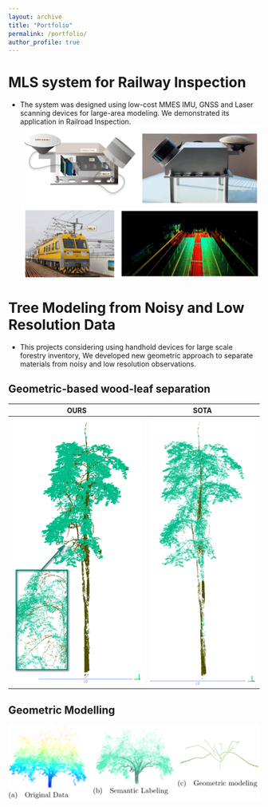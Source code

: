 ```yaml
---
layout: archive
title: "Portfolio"
permalink: /portfolio/
author_profile: true
---
```

# MLS system for Railway Inspection

* The system was designed using low-cost MMES IMU, GNSS and Laser scanning devices for large-area modeling. We demonstrated its application in Railroad Inspection.
![Prototype](../images/projects/2018_1.png)
![Application](../images/projects/2018_2.png)

# Tree Modeling from Noisy and Low Resolution Data

* This projects considering using handhold devices for large scale forestry inventory, We developed new geometric approach to separate materials from noisy and low resolution observations.
## Geometric-based wood-leaf separation
| OURS | SOTA |
|----------|----------|
| ![Prototype](../images/projects/ID3_1.png) |![Prototype](../images/projects/ID3.png) |
## Geometric Modelling
![Prototype](../images/projects/geometric_modelling.png)